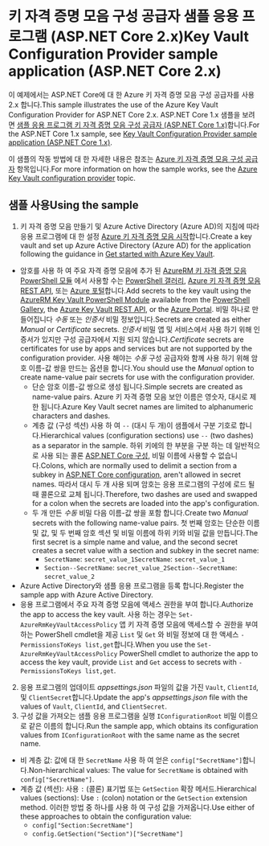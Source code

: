 # <a name="key-vault-configuration-provider-sample-application-aspnet-core-2x"></a><span data-ttu-id="552a9-101">키 자격 증명 모음 구성 공급자 샘플 응용 프로그램 (ASP.NET Core 2.x)</span><span class="sxs-lookup"><span data-stu-id="552a9-101">Key Vault Configuration Provider sample application (ASP.NET Core 2.x)</span></span>

<span data-ttu-id="552a9-102">이 예제에서는 ASP.NET Core에 대 한 Azure 키 자격 증명 모음 구성 공급자를 사용 2.x 합니다.</span><span class="sxs-lookup"><span data-stu-id="552a9-102">This sample illustrates the use of the Azure Key Vault Configuration Provider for ASP.NET Core 2.x.</span></span> <span data-ttu-id="552a9-103">ASP.NET Core 1.x 샘플을 보려면 [샘플 응용 프로그램 키 자격 증명 모음 구성 공급자 (ASP.NET Core 1.x)](https://github.com/aspnet/Docs/tree/master/aspnetcore/security/key-vault-configuration/samples/basic-sample/1.x)합니다.</span><span class="sxs-lookup"><span data-stu-id="552a9-103">For the ASP.NET Core 1.x sample, see [Key Vault Configuration Provider sample application (ASP.NET Core 1.x)](https://github.com/aspnet/Docs/tree/master/aspnetcore/security/key-vault-configuration/samples/basic-sample/1.x).</span></span>

<span data-ttu-id="552a9-104">이 샘플의 작동 방법에 대 한 자세한 내용은 참조는 [Azure 키 자격 증명 모음 구성 공급자](xref:security/key-vault-configuration) 항목입니다.</span><span class="sxs-lookup"><span data-stu-id="552a9-104">For more information on how the sample works, see the [Azure Key Vault configuration provider](xref:security/key-vault-configuration) topic.</span></span>

## <a name="using-the-sample"></a><span data-ttu-id="552a9-105">샘플 사용</span><span class="sxs-lookup"><span data-stu-id="552a9-105">Using the sample</span></span>
1. <span data-ttu-id="552a9-106">키 자격 증명 모음 만들기 및 Azure Active Directory (Azure AD)의 지침에 따라 응용 프로그램에 대 한 설정 [Azure 키 자격 증명 모음 시작](https://azure.microsoft.com/documentation/articles/key-vault-get-started/)합니다.</span><span class="sxs-lookup"><span data-stu-id="552a9-106">Create a key vault and set up Azure Active Directory (Azure AD) for the application following the guidance in [Get started with Azure Key Vault](https://azure.microsoft.com/documentation/articles/key-vault-get-started/).</span></span>
  * <span data-ttu-id="552a9-107">암호를 사용 하 여 주요 자격 증명 모음에 추가 된 [AzureRM 키 자격 증명 모음 PowerShell 모듈](/powershell/module/azurerm.keyvault) 에서 사용할 수는 [PowerShell 갤러리](https://www.powershellgallery.com/packages/AzureRM.KeyVault), [Azure 키 자격 증명 모음 REST API](/rest/api/keyvault/), 또는 [Azure 포털](https://portal.azure.com/)합니다.</span><span class="sxs-lookup"><span data-stu-id="552a9-107">Add secrets to the key vault using the [AzureRM Key Vault PowerShell Module](/powershell/module/azurerm.keyvault) available from the [PowerShell Gallery](https://www.powershellgallery.com/packages/AzureRM.KeyVault), the [Azure Key Vault REST API](/rest/api/keyvault/), or the [Azure Portal](https://portal.azure.com/).</span></span> <span data-ttu-id="552a9-108">비밀 하나로 만들어집니다 *수동* 또는 *인증서* 비밀 정보입니다.</span><span class="sxs-lookup"><span data-stu-id="552a9-108">Secrets are created as either *Manual* or *Certificate* secrets.</span></span> <span data-ttu-id="552a9-109">*인증서* 비밀 앱 및 서비스에서 사용 하기 위해 인증서가 있지만 구성 공급자에서 지원 되지 않습니다.</span><span class="sxs-lookup"><span data-stu-id="552a9-109">*Certificate* secrets are certificates for use by apps and services but are not supported by the configuration provider.</span></span> <span data-ttu-id="552a9-110">사용 해야는 *수동* 구성 공급자와 함께 사용 하기 위해 암호 이름-값 쌍을 만드는 옵션을 합니다.</span><span class="sxs-lookup"><span data-stu-id="552a9-110">You should use the *Manual* option to create name-value pair secrets for use with the configuration provider.</span></span>
    * <span data-ttu-id="552a9-111">단순 암호 이름-값 쌍으로 생성 됩니다.</span><span class="sxs-lookup"><span data-stu-id="552a9-111">Simple secrets are created as name-value pairs.</span></span> <span data-ttu-id="552a9-112">Azure 키 자격 증명 모음 보안 이름은 영숫자, 대시로 제한 됩니다.</span><span class="sxs-lookup"><span data-stu-id="552a9-112">Azure Key Vault secret names are limited to alphanumeric characters and dashes.</span></span>
    * <span data-ttu-id="552a9-113">계층 값 (구성 섹션) 사용 하 여 `--` (대시 두 개)이 샘플에서 구분 기호로 합니다.</span><span class="sxs-lookup"><span data-stu-id="552a9-113">Hierarchical values (configuration sections) use `--` (two dashes) as a separator in the sample.</span></span> <span data-ttu-id="552a9-114">하위 키에의 한 부분을 구분 하는 데 일반적으로 사용 되는 콜론 [ASP.NET Core 구성](xref:fundamentals/configuration/index), 비밀 이름에 사용할 수 없습니다.</span><span class="sxs-lookup"><span data-stu-id="552a9-114">Colons, which are normally used to delimit a section from a subkey in [ASP.NET Core configuration](xref:fundamentals/configuration/index), aren't allowed in secret names.</span></span> <span data-ttu-id="552a9-115">따라서 대시 두 개 사용 되며 암호는 응용 프로그램의 구성에 로드 될 때 콜론으로 교체 됩니다.</span><span class="sxs-lookup"><span data-stu-id="552a9-115">Therefore, two dashes are used and swapped for a colon when the secrets are loaded into the app's configuration.</span></span>
    * <span data-ttu-id="552a9-116">두 개 만든 *수동* 비밀 다음 이름-값 쌍을 포함 합니다.</span><span class="sxs-lookup"><span data-stu-id="552a9-116">Create two *Manual* secrets with the following name-value pairs.</span></span> <span data-ttu-id="552a9-117">첫 번째 암호는 단순한 이름 및 값, 및 두 번째 암호 섹션 및 비밀 이름에 하위 키와 비밀 값을 만듭니다.</span><span class="sxs-lookup"><span data-stu-id="552a9-117">The first secret is a simple name and value, and the second secret creates a secret value with a section and subkey in the secret name:</span></span>
      * <span data-ttu-id="552a9-118">`SecretName`: `secret_value_1`</span><span class="sxs-lookup"><span data-stu-id="552a9-118">`SecretName`: `secret_value_1`</span></span>
      * <span data-ttu-id="552a9-119">`Section--SecretName`: `secret_value_2`</span><span class="sxs-lookup"><span data-stu-id="552a9-119">`Section--SecretName`: `secret_value_2`</span></span>
  * <span data-ttu-id="552a9-120">Azure Active Directory와 샘플 응용 프로그램을 등록 합니다.</span><span class="sxs-lookup"><span data-stu-id="552a9-120">Register the sample app with Azure Active Directory.</span></span>
  * <span data-ttu-id="552a9-121">응용 프로그램에서 주요 자격 증명 모음에 액세스 권한을 부여 합니다.</span><span class="sxs-lookup"><span data-stu-id="552a9-121">Authorize the app to access the key vault.</span></span> <span data-ttu-id="552a9-122">사용 하는 경우는 `Set-AzureRmKeyVaultAccessPolicy` 앱 키 자격 증명 모음에 액세스할 수 권한을 부여 하는 PowerShell cmdlet을 제공 `List` 및 `Get` 와 비밀 정보에 대 한 액세스 `-PermissionsToKeys list,get`합니다.</span><span class="sxs-lookup"><span data-stu-id="552a9-122">When you use the `Set-AzureRmKeyVaultAccessPolicy` PowerShell cmdlet to authorize the app to access the key vault, provide `List` and `Get` access to secrets with `-PermissionsToKeys list,get`.</span></span>
2. <span data-ttu-id="552a9-123">응용 프로그램의 업데이트 *appsettings.json* 파일의 값을 가진 `Vault`, `ClientId`, 및 `ClientSecret`합니다.</span><span class="sxs-lookup"><span data-stu-id="552a9-123">Update the app's *appsettings.json* file with the values of `Vault`, `ClientId`, and `ClientSecret`.</span></span>
3. <span data-ttu-id="552a9-124">구성 값을 가져오는 샘플 응용 프로그램을 실행 `IConfigurationRoot` 비밀 이름으로 같은 이름의 합니다.</span><span class="sxs-lookup"><span data-stu-id="552a9-124">Run the sample app, which obtains its configuration values from `IConfigurationRoot` with the same name as the secret name.</span></span>
  * <span data-ttu-id="552a9-125">비 계층 값: 값에 대 한 `SecretName` 사용 하 여 얻은 `config["SecretName"]`합니다.</span><span class="sxs-lookup"><span data-stu-id="552a9-125">Non-hierarchical values: The value for `SecretName` is obtained with `config["SecretName"]`.</span></span>
  * <span data-ttu-id="552a9-126">계층 값 (섹션): 사용 `:` (콜론) 표기법 또는 `GetSection` 확장 메서드.</span><span class="sxs-lookup"><span data-stu-id="552a9-126">Hierarchical values (sections): Use `:` (colon) notation or the `GetSection` extension method.</span></span> <span data-ttu-id="552a9-127">이러한 방법 중 하나를 사용 하 여 구성 값을 가져옵니다.</span><span class="sxs-lookup"><span data-stu-id="552a9-127">Use either of these approaches to obtain the configuration value:</span></span>
    * `config["Section:SecretName"]`
    * `config.GetSection("Section")["SecretName"]`
